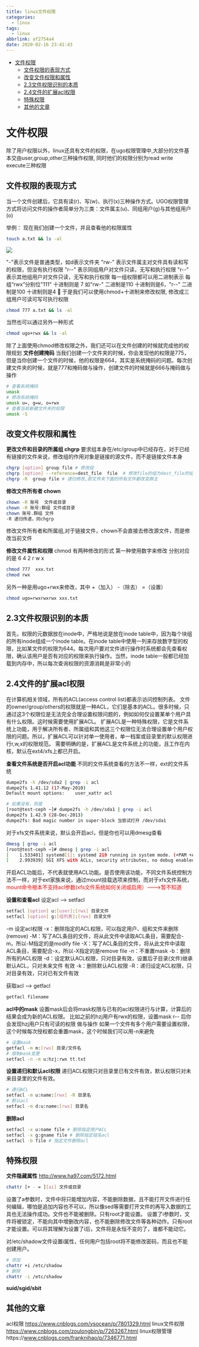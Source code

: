 ```yaml
---
title: linux文件权限
categories:
  - linux
tags:
  - linux
abbrlink: af2754a4
date: 2020-02-16 23:41:43
---
```



<!-- @import "[TOC]" {cmd="toc" depthFrom=1 depthTo=6 orderedList=false} -->

<!-- code_chunk_output -->

- [文件权限](#文件权限)
  - [文件权限的表现方式](#文件权限的表现方式)
  - [改变文件权限和属性](#改变文件权限和属性)
  - [2.3文件权限识别的本质](#23文件权限识别的本质)
  - [2.4文件的扩展acl权限](#24文件的扩展acl权限)
  - [特殊权限](#特殊权限)
  - [其他的文章](#其他的文章)

<!-- /code_chunk_output -->
<!-- more -->
# 文件权限
除了用户权限以外，linux还具有文件的权限，在ugo权限管理中,大部分的文件基本交由user,group,other三种操作权限, 同时他们的权限分别为read write execute三种权限

## 文件权限的表现方式
当一个文件创建后，它具有读(r)、写(w)、执行(x)三种操作方式。UGO权限管理方式将访问文件的操作者简单分为三类：文件属主(u)、同组用户(g)与其他组用户(o)

举例： 现在我们创建一个文件，并且查看他的权限属性
```bash
touch a.txt && ls -al  
```
![](http://img.noback.top/blog/img20191106/linux.png)

"-"表示文件是普通类型，如d表示文件夹
"rw-" 表示文件属主对文件具有读和写的权限，但没有执行权限
"r--"  表示同组用户对文件只读，无写和执行权限
"r--" 表示其他组用户对文件只读，无写和执行权限
每一组权限都可以用二进制表示 每组“rwx”分别位"111" 十进制则是 7 
如"rw-" 二进制是110 十进制则是6，"r--" 二进制是100 十进制则是4

于是我们可以使用chmod+十进制来修改权限,
修改成三组用户可读可写可执行权限
```bash
chmod 777 a.txt && ls -al 
```
当然也可以通过另外一种形式
```bash
chmod ugo+rwx && ls -al  
```
除了上面使用chmod修改权限之外，我们还可以在文件创建的时候就完成他的权限规划
**文件创建掩码**
当我们创建一个文件夹的时候，你会发现他的权限是775，但是当你创建一个文件的时候，他的权限是664，其实是系统掩码的问题。每次创建文件夹的时候，就是777和掩码做与操作，创建文件的时候就是666与掩码做与操作

```bash
# 查看系统掩码
umask
# 修改系统掩码
umask u=, g=w, o=rwx
# 查看当前新建文件夹的权限
umask -S
```

## 改变文件权限和属性

**更改文件和目录的所属组 chgrp**
要求组本身在/etc/group中已经存在，对于已经有链接的文件来说，修改组的作用对象是链接的源文件，而不是链接文件本身
```bash
chgrp [option] group file # 修改组
chgrp [option] --reference=dest_file  file  # 修改file的组为dest_file的组
chgrp -R  group file # 递归修改,即文件夹下面的所有文件都改变群主
```

**修改文件所有者 chown**
```bash
chown -R 账号  文件或目录
chown -R 账号:群组 文件或目录
chown 账号.群组 文件
-R 递归传递，同chgrp
```
修改文件所有者和所属组,对于链接文件，chown不会直接去修改源文件，而是修改当前文件


**修改文件属性和权限**
chmod 有两种修改的形式
第一种使用数字来修改 分别对应的是 6 4 2 r w x
```bash
chmod 777  xxx.txt
chmod rwx  
```
另外一种是用ugo+rwx来修改，其中 +（加入） -（除去） =（设置）
```bash
chmod ugo=rwxrwxrwx xxx.txt 
```


## 2.3文件权限识别的本质
首先，权限的元数据放在inode中，严格地说是放在inode table中，因为每个块组的所有inode组成一个inode table。在inode table中使用一列来存放数字型的权限，比如某文件的权限为644。每次用户要对文件进行操作时系统都会先查看权限，确认该用户是否有对应的权限来执行操作。当然，inode table一般都已经加载到内存中，所以每次查询权限的资源消耗是非常小的

## 2.4文件的扩展acl权限
在计算机相关领域，所有的ACL(access control list)都表示访问控制列表。
文件的owner/group/others的权限就是一种ACL，它们是基本的ACL。很多时候，只通过这3个权限位是无法完全合理设置权限问题的，例如如何仅设置某单个用户具有什么权限。这时候需要使用扩展ACL。
扩展ACL是一种特殊权限，它是文件系统上功能，用于解决所有者、所属组和其他这三个权限位无法合理设置单个用户权限的问题。所以，扩展ACL可以针对单一使用者，单一档案或目录里的默认权限进行r,w,x的权限规范。
需要明确的是，扩展ACL是文件系统上的功能，且工作在内核，默认在ext4/xfs上都已开启。

**查看文件系统是否开启acl功能**
不同的文件系统查看的方法不一样，ext的文件系统
```bash
dumpe2fs -h /dev/sda2 | grep -i acl
dumpe2fs 1.41.12 (17-May-2010)
Default mount options:    user_xattr acl

# 如果没有，则是
[root@test-ceph ~]# dumpe2fs -h /dev/sda1 | grep -i acl
dumpe2fs 1.42.9 (28-Dec-2013)
dumpe2fs: Bad magic number in super-block 当尝试打开 /dev/sda1 
```
对于xfs文件系统来说，默认会开启acl，但是你也可以用dmesg查看
```bash
dmesg | grep -i acl 
[root@test-ceph ~]# dmesg | grep -i acl
[    1.533401] systemd[1]: systemd 219 running in system mode. (+PAM +AUDIT +SELINUX +IMA -APPARMOR +SMACK +SYSVINIT +UTMP +LIBCRYPTSETUP +GCRYPT +GNUTLS +ACL +XZ +LZ4 -SECCOMP +BLKID +ELFUTILS +KMOD +IDN)
[    2.993939] SGI XFS with ACLs, security attributes, no debug enabled
```
开启ACL功能后，不代表就使用ACL功能。是否使用该功能，不同文件系统控制方法不一样，对于ext家族来说，通过mount挂载选项来控制，而对于xfs文件系统，<font color='red'>mount命令根本不支持acl参数(xfs文件系统如何关闭或启用）--->暂不知道</font>

**设置和查看acl**
设定acl --> setfacl
```bash
setfacl [option] u:[user]:[rwx] 目录文件 
setfacl [option] g:[组列表]:[rwx] 目录文件
``` 

-m 设定acl权限
-x：删除指定的ACL权限，可以指定用户、组和文件来删除(remove)
-M：写了ACL条目的文件，将从此文件中读取ACL条目，需要配合-m，所以-M指定的是modify file
-X：写了ACL条目的文件，将从此文件中读取ACL条目，需要配合-x，所以-X指定的是remove file
-n：不重置mask
-b：删除所有的ACL权限
-d：设定默认ACL权限，只对目录有效，设置后子目录(文件)继承默认ACL，只对未来文件 有效
-k：删除默认ACL权限
-R：递归设定ACL权限，只对目录有效，只对已有文件有效

获取acl --> getfacl
```bash
getfacl filename
```

**acl中的mask**
设置mask后会将mask权限与已有的acl权限进行与计算，计算后的结果会成为新的ACL权限。
比如之前的hzj用户有rwx的权限，设置mask  r-- 后你会发现hzj用户只有可读的权限  做与操作
如果一个文件有多个用户需要设置权限，这个时候每次授权都会重置mask，这个时候我们可以用-n来避免
```bash
# 设置mask
getfacl -m m:[rwx] 目录/文件名
# 限制mask变更
setfacl -n -m u:hzj:rwx tt.txt
```
**设置递归和默认acl权限**
递归ACL权限只对目录里已有文件有效，默认权限只对未来目录里的文件有效。
```bash
# 递归ACL
setfacl -m u:name:[rwx] -R 目录名 
# 默认acl
setfacl -m d:u:name:[rwx] 目录名
```
**删除acl**
```bash
setfacl -x u:name file # 删除指定用户ACL
setfacl -x g:gname file # 删除指定组名acl
setfacl -b file # 指定文件删除acl
```


## 特殊权限    

**文件隐藏属性**
http://www.ha97.com/5172.html
```bash
chattr [+ - = ][ai] 文件或目录 
```
设置了a参数时，文件中将只能增加内容，不能删除数据，且不能打开文件进行任何编辑，哪怕是追加内容也不可以，所以像sed等需要打开文件的再写入数据的工具也无法操作成功。文件也不能被删除。只有root才能设置。
设置了i参数时，文件将被锁定，不能向其中增删改内容，也不能删除修改文件等各种动作。只有root才能设置。可以将其理解为设置了i后，文件将是永恒不变的了，谁都不能动它。


对/etc/shadow文件设置i属性，任何用户包括root将不能修改密码，而且也不能创建用户。
```bash
# 添加
chattr +i /etc/shadow 
# 删除
chattr -i /etc/shadow
```

**suid/sgid/sbit**


## 其他的文章
acl权限 https://www.cnblogs.com/ysocean/p/7801329.html
linux文件权限 https://www.cnblogs.com/zoulongbin/p/7263267.html
linux权限管理https://www.cnblogs.com/franknihao/p/7346771.html